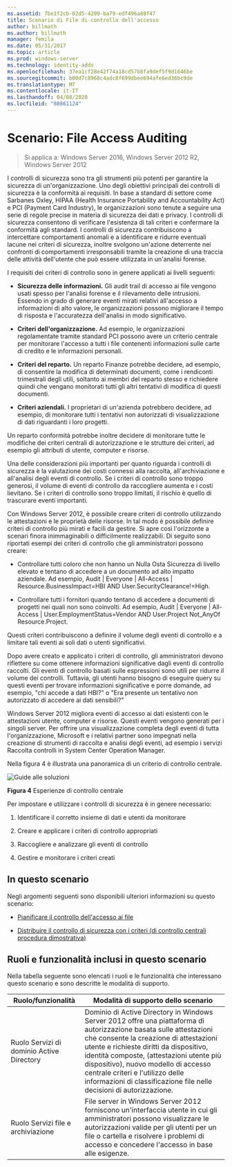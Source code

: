 ```yaml
---
ms.assetid: 7be1f2cb-02d5-4209-ba79-edf496a88f47
title: Scenario di File di controllo dell'accesso
author: billmath
ms.author: billmath
manager: femila
ms.date: 05/31/2017
ms.topic: article
ms.prod: windows-server
ms.technology: identity-adds
ms.openlocfilehash: 37ea1cf28e42f74a18cd57b8fa9def5f9d1646be
ms.sourcegitcommit: b00d7c8968c4adc8f699dbee694afe6ed36bc9de
ms.translationtype: MT
ms.contentlocale: it-IT
ms.lasthandoff: 04/08/2020
ms.locfileid: "80861124"
---
```

# <a name="scenario-file-access-auditing"></a>Scenario: File Access Auditing

>Si applica a: Windows Server 2016, Windows Server 2012 R2, Windows Server 2012

I controlli di sicurezza sono tra gli strumenti più potenti per garantire la sicurezza di un'organizzazione. Uno degli obiettivi principali dei controlli di sicurezza è la conformità ai requisiti. In base a standard di settore come Sarbanes Oxley, HIPAA (Health Insurance Portability and Accountability Act) e PCI (Payment Card Industry), le organizzazioni sono tenute a seguire una serie di regole precise in materia di sicurezza dei dati e privacy. I controlli di sicurezza consentono di verificare l'esistenza di tali criteri e confermare la conformità agli standard. I controlli di sicurezza contribuiscono a intercettare comportamenti anomali e a identificare e ridurre eventuali lacune nei criteri di sicurezza, inoltre svolgono un'azione deterrente nei confronti di comportamenti irresponsabili tramite la creazione di una traccia delle attività dell'utente che può essere utilizzata in un'analisi forense.  
  
I requisiti dei criteri di controllo sono in genere applicati ai livelli seguenti:  
  
-   **Sicurezza delle informazioni.** Gli audit trail di accesso ai file vengono usati spesso per l'analisi forense e il rilevamento delle intrusioni. Essendo in grado di generare eventi mirati relativi all'accesso a informazioni di alto valore, le organizzazioni possono migliorare il tempo di risposta e l'accuratezza dell'analisi in modo significativo.  
  
-   **Criteri dell'organizzazione.** Ad esempio, le organizzazioni regolamentate tramite standard PCI possono avere un criterio centrale per monitorare l'accesso a tutti i file contenenti informazioni sulle carte di credito e le informazioni personali.  
  
-   **Criteri del reparto.** Un reparto Finanze potrebbe decidere, ad esempio, di consentire la modifica di determinati documenti, come i rendiconti trimestrali degli utili, soltanto ai membri del reparto stesso e richiedere quindi che vengano monitorati tutti gli altri tentativi di modifica di questi documenti.  
  
-   **Criteri aziendali.** I proprietari di un'azienda potrebbero decidere, ad esempio, di monitorare tutti i tentativi non autorizzati di visualizzazione di dati riguardanti i loro progetti.  
  
Un reparto conformità potrebbe inoltre decidere di monitorare tutte le modifiche dei criteri centrali di autorizzazione e le strutture dei criteri, ad esempio gli attributi di utente, computer e risorse.  
  
Una delle considerazioni più importanti per quanto riguarda i controlli di sicurezza è la valutazione dei costi connessi alla raccolta, all'archiviazione e all'analisi degli eventi di controllo. Se i criteri di controllo sono troppo generosi, il volume di eventi di controllo da raccogliere aumenta e i costi lievitano. Se i criteri di controllo sono troppo limitati, il rischio è quello di trascurare eventi importanti.  
  
Con Windows Server 2012, è possibile creare criteri di controllo utilizzando le attestazioni e le proprietà delle risorse. In tal modo è possibile definire criteri di controllo più mirati e facili da gestire. Si apre così l'orizzonte a scenari finora inimmaginabili o difficilmente realizzabili. Di seguito sono riportati esempi dei criteri di controllo che gli amministratori possono creare:  
  
-   Controllare tutti coloro che non hanno un Nulla Osta Sicurezza di livello elevato e tentano di accedere a un documento ad alto impatto aziendale. Ad esempio, Audit | Everyone | All-Access | Resource.BusinessImpact=HBI AND User.SecurityClearance!=High.  
  
-   Controllare tutti i fornitori quando tentano di accedere a documenti di progetti nei quali non sono coinvolti. Ad esempio, Audit | Everyone | All-Access | User.EmploymentStatus=Vendor AND User.Project Not_AnyOf Resource.Project.  
  
Questi criteri contribuiscono a definire il volume degli eventi di controllo e a limitare tali eventi ai soli dati o utenti significativi.  
  
Dopo avere creato e applicato i criteri di controllo, gli amministratori devono riflettere su come ottenere informazioni significative dagli eventi di controllo raccolti. Gli eventi di controllo basati sulle espressioni sono utili per ridurre il volume dei controlli. Tuttavia, gli utenti hanno bisogno di eseguire query su questi eventi per trovare informazioni significative e porre domande, ad esempio, "chi accede a dati HBI?" o "Era presente un tentativo non autorizzato di accedere ai dati sensibili?"  
  
 Windows Server 2012 migliora eventi di accesso ai dati esistenti con le attestazioni utente, computer e risorse. Questi eventi vengono generati per i singoli server. Per offrire una visualizzazione completa degli eventi di tutta l'organizzazione, Microsoft e i relativi partner sono impegnati nella creazione di strumenti di raccolta e analisi degli eventi, ad esempio i servizi Raccolta controlli in System Center Operation Manager.  
  
Nella figura 4 è illustrata una panoramica di un criterio di controllo centrale.  
  
![Guide alle soluzioni](media/Scenario--File-Access-Auditing/DynamicAccessControl_RevGuide_4.JPG)  
  
**Figura 4** Esperienze di controllo centrale  
  
Per impostare e utilizzare i controlli di sicurezza è in genere necessario:  
  
1.  Identificare il corretto insieme di dati e utenti da monitorare  
  
2.  Creare e applicare i criteri di controllo appropriati  
  
3.  Raccogliere e analizzare gli eventi di controllo  
  
4.  Gestire e monitorare i criteri creati  
  
## <a name="in-this-scenario"></a>In questo scenario  
Negli argomenti seguenti sono disponibili ulteriori informazioni su questo scenario:  
  
-   [Pianificare il controllo dell'accesso ai file](Plan-for-File-Access-Auditing.md)  
  
-   [Distribuire il controllo di sicurezza con i criteri &#40;di controllo centrali procedura dimostrativa&#41;](Deploy-Security-Auditing-with-Central-Audit-Policies--Demonstration-Steps-.md)  
  
## <a name="roles-and-features-included-in-this-scenario"></a><a name="BKMK_NEW"></a>Ruoli e funzionalità inclusi in questo scenario  
Nella tabella seguente sono elencati i ruoli e le funzionalità che interessano questo scenario e sono descritte le modalità di supporto.  
  
|Ruolo/funzionalità|Modalità di supporto dello scenario|  
|-----------------|---------------------------------|  
|Ruolo Servizi di dominio Active Directory|Dominio di Active Directory in Windows Server 2012 offre una piattaforma di autorizzazione basata sulle attestazioni che consente la creazione di attestazioni utente e richieste diritti da dispositivo, identità composte, (attestazioni utente più dispositivo), nuovo modello di accesso centrale criteri e l'utilizzo delle informazioni di classificazione file nelle decisioni di autorizzazione.|  
|Ruolo Servizi file e archiviazione|File server in Windows Server 2012 forniscono un'interfaccia utente in cui gli amministratori possono visualizzare le autorizzazioni valide per gli utenti per un file o cartella e risolvere i problemi di accesso e concedere l'accesso in base alle esigenze.|  
  


